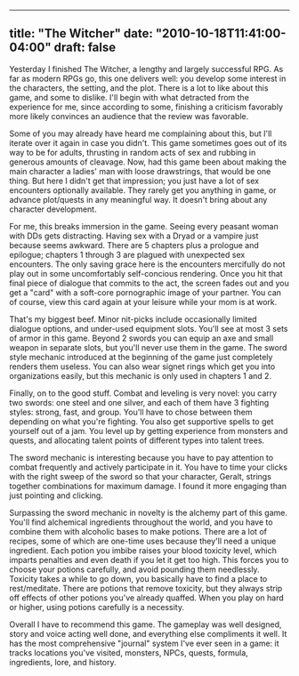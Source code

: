 
---
title: "The Witcher"
date: "2010-10-18T11:41:00-04:00"
draft: false
---

Yesterday I finished The Witcher, a lengthy and largely successful RPG. As far as modern RPGs go, this one delivers well: you develop some interest in the characters, the setting, and the plot. There is a lot to like about this game, and some to dislike. I'll begin with what detracted from the experience for me, since according to some, finishing a criticism favorably more likely convinces an audience that the review was favorable.

Some of you may already have heard me complaining about this, but I'll iterate over it again in case you didn't. This game sometimes goes out of its way to be for adults, thrusting in random acts of sex and rubbing in generous amounts of cleavage. Now, had this game been about making the main character a ladies' man with loose drawstrings, that would be one thing. But here I didn't get that impression; you just have a lot of sex encounters optionally available. They rarely get you anything in game, or advance plot/quests in any meaningful way. It doesn't bring about any character development.

For me, this breaks immersion in the game. Seeing every peasant woman with DDs gets distracting. Having sex with a Dryad or a vampire just because seems awkward. There are 5 chapters plus a prologue and epilogue; chapters 1 through 3 are plagued with unexpected sex encounters. The only saving grace here is the encounters mercifully do not play out in some uncomfortably self-concious rendering. Once you hit that final piece of dialogue that commits to the act, the screen fades out and you get a "card" with a soft-core pornographic image of your partner. You can of course, view this card again at your leisure while your mom is at work.

That's my biggest beef. Minor nit-picks include occasionally limited dialogue options, and under-used equipment slots. You'll see at most 3 sets of armor in this game. Beyond 2 swords you can equip an axe and small weapon in separate slots, but you'll never use them in the game. The sword style mechanic introduced at the beginning of the game just completely renders them useless. You can also wear signet rings which get you into organizations easily, but this mechanic is only used in chapters 1 and 2.

Finally, on to the good stuff. Combat and leveling is very novel: you carry two swords: one steel and one silver, and each of them have 3 fighting styles: strong, fast, and group. You'll have to chose between them depending on what you're fighting. You also get supportive spells to get yourself out of a jam. You level up by getting experience from monsters and quests, and allocating talent points of different types into talent trees.

The sword mechanic is interesting because you have to pay attention to combat frequently and actively participate in it. You have to time your clicks with the right sweep of the sword so that your character, Geralt, strings together combinations for maximum damage. I found it more engaging than just pointing and clicking.

Surpassing the sword mechanic in novelty is the alchemy part of this game. You'll find alchemical ingredients throughout the world, and you have to combine them with alcoholic bases to make potions. There are a lot of recipes, some of which are one-time uses because they'll need a unique ingredient. Each potion you imbibe raises your blood toxicity level, which imparts penalties and even death if you let it get too high. This forces you to choose your potions carefully, and avoid pounding them needlessly. Toxicity takes a while to go down, you basically have to find a place to rest/meditate. There are potions that remove toxicity, but they always strip off effects of other potions you've already quaffed. When you play on hard or higher, using potions carefully is a necessity.

Overall I have to recommend this game. The gameplay was well designed, story and voice acting well done, and everything else compliments it well. It has the most comprehensive "journal" system I've ever seen in a game: it tracks locations you've visited, monsters, NPCs, quests, formula, ingredients, lore, and history.
